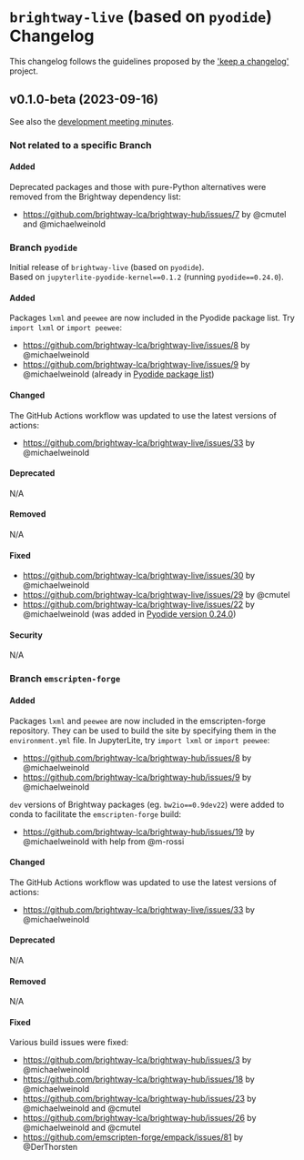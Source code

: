 # `brightway-live` (based on `pyodide`) Changelog

This changelog follows the guidelines proposed by the ['keep a changelog'](https://keepachangelog.com/en/1.1.0/) project.

## v0.1.0-beta (2023-09-16)

See also the [development meeting minutes](https://github.com/brightway-lca/brightway-live/discussions/21).

### Not related to a specific Branch

#### Added

Deprecated packages and those with pure-Python alternatives were removed from the Brightway dependency list:

 - https://github.com/brightway-lca/brightway-hub/issues/7 by @cmutel and @michaelweinold

### Branch `pyodide`

Initial release of `brightway-live` (based on `pyodide`). \
Based on `jupyterlite-pyodide-kernel==0.1.2` (running `pyodide==0.24.0`).

#### Added

Packages `lxml` and `peewee` are now included in the Pyodide package list. Try `import lxml` or `import peewee`:

 -  https://github.com/brightway-lca/brightway-live/issues/8 by @michaelweinold
 -  https://github.com/brightway-lca/brightway-live/issues/9 by @michaelweinold (already in [Pyodide package list](https://pyodide.org/en/stable/usage/packages-in-pyodide.html))

#### Changed

The GitHub Actions workflow was updated to use the latest versions of actions:

 - https://github.com/brightway-lca/brightway-live/issues/33 by @michaelweinold

#### Deprecated

N/A

#### Removed

N/A

#### Fixed

- https://github.com/brightway-lca/brightway-live/issues/30 by @michaelweinold
- https://github.com/brightway-lca/brightway-live/issues/29 by @cmutel
- https://github.com/brightway-lca/brightway-live/issues/22 by @michaelweinold (was added in [Pyodide version 0.24.0](https://github.com/pyodide/pyodide/releases))

#### Security

N/A

### Branch `emscripten-forge`

#### Added

Packages `lxml` and `peewee` are now included in the emscripten-forge repository. They can be used to build the site by specifying them in the `environment.yml` file. In JupyterLite, try `import lxml` or `import peewee`:

- https://github.com/brightway-lca/brightway-hub/issues/8 by @michaelweinold
- https://github.com/brightway-lca/brightway-hub/issues/9 by @michaelweinold

`dev` versions of Brightway packages (eg. `bw2io==0.9dev22`) were added to conda to facilitate the `emscripten-forge` build:

- https://github.com/brightway-lca/brightway-hub/issues/19 by @michaelweinold with help from @m-rossi

#### Changed

The GitHub Actions workflow was updated to use the latest versions of actions:

 - https://github.com/brightway-lca/brightway-live/issues/33 by @michaelweinold

#### Deprecated

N/A

#### Removed

N/A

#### Fixed

Various build issues were fixed:

- https://github.com/brightway-lca/brightway-hub/issues/3 by @michaelweinold
- https://github.com/brightway-lca/brightway-hub/issues/18 by @michaelweinold
- https://github.com/brightway-lca/brightway-hub/issues/23 by @michaelweinold and @cmutel
- https://github.com/brightway-lca/brightway-hub/issues/26 by @michaelweinold and @cmutel
- https://github.com/emscripten-forge/empack/issues/81 by @DerThorsten
